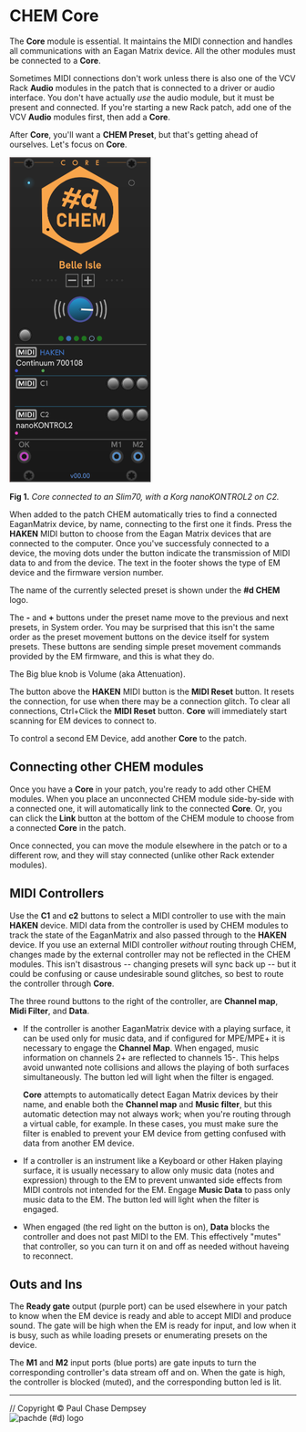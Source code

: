 # CHEM Core

The **Core** module is essential.
It maintains the MIDI connection and handles all communications with an Eagan Matrix device. All the other modules must be connected to a **Core**.

Sometimes MIDI connections don't work unless there is also one of the VCV Rack **Audio** modules in the patch that is connected to a driver or audio interface.
You don't have actually *use* the audio module, but it must be present and connected.
If you're starting a new Rack patch, add one of the VCV **Audio** modules first, then add a **Core**.

After **Core**, you'll want a **CHEM Preset**, but that's getting ahead of ourselves. Let's focus on **Core**.

![Connected CHEM Core](./image/core.png)

**Fig 1.** *Core connected to an Slim70, with a Korg nanoKONTROL2 on C2.*

When added to the patch CHEM automatically tries to find a connected EaganMatrix device, by name, connecting to the first one it finds.
Press the **HAKEN** MIDI button to choose from the Eagan Matrix devices that are connected to the computer.
Once you've successfuly connected to a device,
the moving dots under the button indicate the transmission of MIDI data to and from the device.
The text in the footer shows the type of EM device and the firmware version number.

The name of the currently selected preset is shown under the **#d CHEM** logo.

The **-** and **+** buttons under the preset name move to the previous and next presets, in System order.
You may be surprised that this isn't the same order as the preset movement buttons on the device itself for system presets. These buttons are sending simple preset movement commands provided by the EM firmware, and this is what they do.

The Big blue knob is Volume (aka Attenuation).

The button above the **HAKEN** MIDI button is the **MIDI Reset** button.
It resets the connection, for use when there may be a connection glitch.
To clear all connections, Ctrl+Click the **MIDI Reset** button. **Core** will immediately start scanning for EM devices to connect to.

To control a second EM Device, add another **Core** to the patch.

## Connecting other CHEM modules

Once you have a **Core** in your patch, you're ready to add other CHEM modules.
When you place an unconnected CHEM module side-by-side with a connected one, it will automatically link to the connected **Core**.
Or, you can click the **Link** button at the bottom of the CHEM module to choose from a connected **Core** in the patch.

Once connected, you can move the module elsewhere in the patch or to a different row, and they will stay connected (unlike other Rack extender modules).

## MIDI Controllers

Use the **C1** and **c2** buttons to select a MIDI controller to use with the main **HAKEN** device.
MIDI data from the controller is used by CHEM modules to track the state of the EaganMatrix and also passed through to the **HAKEN** device.
If you use an external MIDI controller _without_ routing through CHEM, changes made by the external controller may not be reflected in the CHEM modules.
This isn't disastrous -- changing presets will sync back up -- but it could be confusing or cause undesirable sound glitches, so best to route the controller through **Core**.

The three round buttons to the right of the controller, are **Channel map**, **Midi Filter**, and **Data**.

- If the controller is another EaganMatrix device with a playing surface, it can be used only for music data,
and if configured for MPE/MPE+ it is necessary to engage the **Channel Map**.
When engaged, music information on channels 2+ are reflected to channels 15-.
This helps avoid unwanted note collisions and allows the playing of both surfaces simultaneously.
The button led will light when the filter is engaged.

  **Core** attempts to automatically detect Eagan Matrix devices by their name, and enable both the **Channel map** and **Music filter**, but this automatic detection may not always work; when you're routing through a virtual cable, for example.
  In these cases, you must make sure the filter is enabled to prevent your EM device from getting confused with data from another EM device.

- If a controller is an instrument like a Keyboard or other Haken playing surface, it is usually necessary to allow only music data (notes and expression) through to the EM to prevent unwanted side effects from MIDI controls not intended for the EM.
Engage **Music Data** to pass only music data to the EM.
The button led will light when the filter is engaged.

- When engaged (the red light on the button is on), **Data** blocks the controller and does not past MIDI to the EM.
This effectively "mutes" that controller, so you can turn it on and off as needed without haveing to reconnect.

## Outs and Ins

The **Ready gate** output (purple port) can be used elsewhere in your patch to know when the EM device is ready and able to accept MIDI and produce sound.
The gate will be high when the EM is ready for input, and low when it is busy, such as while loading presets or enumerating presets on the device.

The **M1** and **M2** input ports (blue ports) are gate inputs to turn the corresponding controller's data stream off and on.
When the gate is high, the controller is blocked (muted), and the corresponding button led is lit.

---

// Copyright © Paul Chase Dempsey\
![pachde (#d) logo](./image/Logo.svg)
